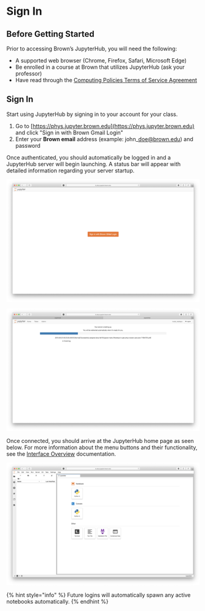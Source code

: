 # Sign In

## Before Getting Started

Prior to accessing Brown’s JupyterHub, you will need the following:

* A supported web browser \(Chrome, Firefox, Safari, Microsoft Edge\)
* Be enrolled in a course at Brown that utilizes JupyterHub \(ask your professor\)
* Have read through the [Computing Policies Terms of Service Agreement](https://docs.ccv.brown.edu/jupyterhub/computing-policy)

## Sign In

Start using JupyterHub by signing in to your account for your class.

1. Go to [https://phys.jupyter.brown.edu](https://phys.jupyter.brown.edu) and click "Sign in with Brown Gmail Login"  
2. Enter your **Brown email** address \(example: john\_doe@brown.edu\) and password

Once authenticated, you should automatically be logged in and a JupyterHub server will begin launching. A status bar will appear with detailed information regarding your server startup.

![](../.gitbook/assets/screen-shot-2019-08-22-at-11.19.39-pm.png)

![](../.gitbook/assets/screen-shot-2019-08-22-at-11.23.24-pm.png)

Once connected, you should arrive at the JupyterHub home page as seen below. For more information about the menu buttons and their functionality, see the [Interface Overview](../using-your-hub-1/interface-overview.md) documentation.

![](../.gitbook/assets/screen-shot-2019-08-22-at-11.22.31-pm.png)

{% hint style="info" %}
Future logins will automatically spawn any active notebooks automatically.
{% endhint %}

